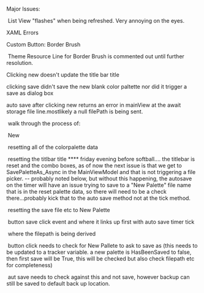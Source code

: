 ﻿Major Issues:

​	List View "flashes" when being refreshed. Very annoying on the eyes.

XAML Errors

Custom Button: Border Brush

​	Theme Resource Line for Border Brush is commented out until further resolution.



Clicking new doesn't update the title bar title

clicking save didn't save the new blank color paltette nor did it trigger a save as dialog box

auto save after clicking new returns an error in mainView at the await storage file line.mostlikely a null filePath is being sent.

​	walk through the process of:

​		New

​		resetting all of the colorpalette data

​		resetting the titlbar title  **** friday evening before softball.... the titlebar is reset and the combo boxes, as of now the next issue is that we get to SavePaletteAs_Async in the MainViewModel and that is not triggering a file picker. -- probably noted below, but without this happening, the autosave on the timer will have an issue trying to save to a "New Palette" file name that is in the reset palette data, so there will need to be a check there...probably kick that to the auto save method not at the tick method.

​		resetting the save file etc to New Palette

​		button save click event and where it links up first with auto save timer tick

​		where the filepath is being derived

​		button click needs to check for New Pallete to ask to save as (this needs to be updated to a tracker variable. a new palette is HasBeenSaved to false, then first save will be True, this will be checked but also check filepath etc for completeness)

​	aut save needs to check against this and not save, however backup can still be saved to default back up location.

